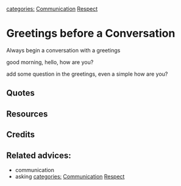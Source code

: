 [categories:](categories/index.md) [Communication](../categories/Communication.md) [Respect](../categories/Respect.md)
# Greetings before a Conversation

Always  begin a conversation with a greetings

good morning, hello, how are you?

add some question in the greetings, even a simple how are you?

## Quotes

## Resources

## Credits

## Related advices:

- communication
- asking
[categories:](categories/index.md) [Communication](../categories/Communication.md) [Respect](../categories/Respect.md)